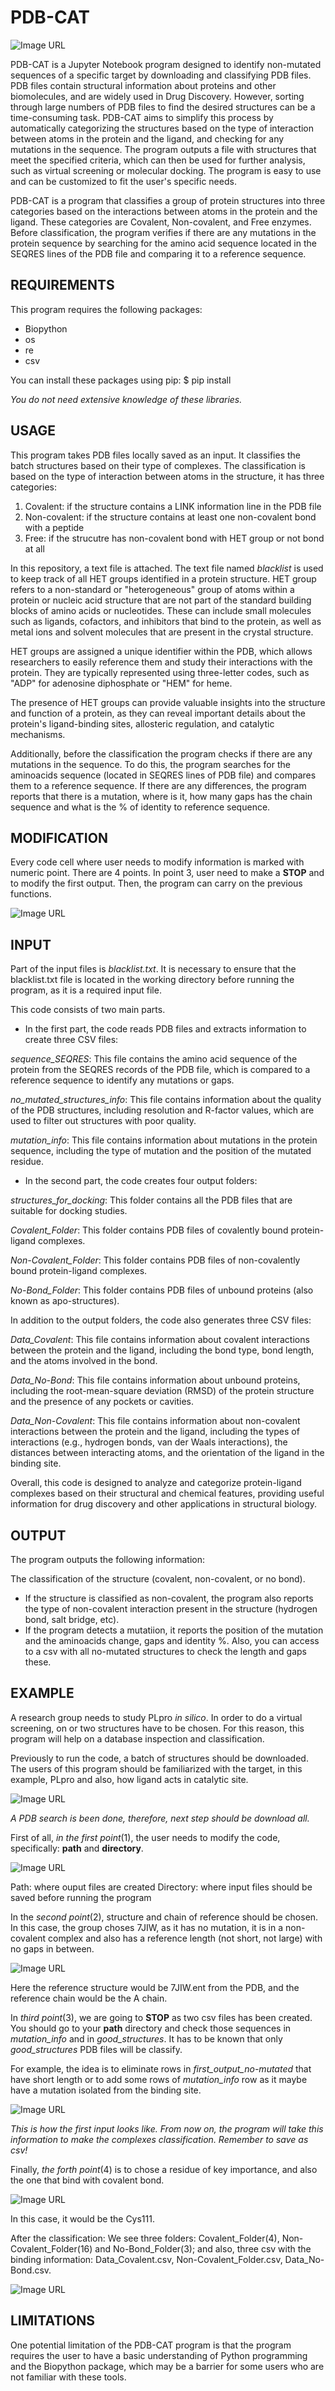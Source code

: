 # PDB-CAT

![Image URL](image_documentation/PDB-CAT.png)

PDB-CAT is a Jupyter Notebook program designed to identify non-mutated sequences of a specific target by downloading and classifying PDB files. PDB files contain structural information about proteins and other biomolecules, and are widely used in Drug Discovery. However, sorting through large numbers of PDB files to find the desired structures can be a time-consuming task. PDB-CAT aims to simplify this process by automatically categorizing the structures based on the type of interaction between atoms in the protein and the ligand, and checking for any mutations in the sequence. The program outputs a file with structures that meet the specified criteria, which can then be used for further analysis, such as virtual screening or molecular docking. The program is easy to use and can be customized to fit the user's specific needs.

PDB-CAT is a program that classifies a group of protein structures into three categories based on the interactions between atoms in the protein and the ligand. These categories are Covalent, Non-covalent, and Free enzymes. Before classification, the program verifies if there are any mutations in the protein sequence by searching for the amino acid sequence located in the SEQRES lines of the PDB file and comparing it to a reference sequence.

## REQUIREMENTS
This program requires the following packages:
- Biopython
- os
- re
- csv

You can install these packages using pip:
    $ pip install <library>

*You do not need extensive knowledge of these libraries.*

## USAGE
This program takes PDB files locally saved as an input. It classifies the batch structures based on their type of complexes. The classification is based on the type of interaction between atoms in the structure, it has three categories:

1. Covalent: if the structure contains a LINK information line in the PDB file
2. Non-covalent: if the structure contains at least one non-covalent bond with a peptide
3. Free: if the strucutre has non-covalent bond with HET group or not bond at all

In this repository, a text file is attached. The text file named *blacklist* is used to keep track of all HET groups identified in a protein structure. HET group refers to a non-standard or "heterogeneous" group of atoms within a protein or nucleic acid structure that are not part of the standard building blocks of amino acids or nucleotides. These can include small molecules such as ligands, cofactors, and inhibitors that bind to the protein, as well as metal ions and solvent molecules that are present in the crystal structure.

HET groups are assigned a unique identifier within the PDB, which allows researchers to easily reference them and study their interactions with the protein. They are typically represented using three-letter codes, such as "ADP" for adenosine diphosphate or "HEM" for heme.

The presence of HET groups can provide valuable insights into the structure and function of a protein, as they can reveal important details about the protein's ligand-binding sites, allosteric regulation, and catalytic mechanisms.

Additionally, before the classification the program checks if there are any mutations in the sequence. To do this, the program searches for the aminoacids sequence (located in SEQRES lines of PDB file) and compares them to a reference sequence. If there are any differences, the program reports that there is a mutation, where is it, how many gaps has the chain sequence and what is the % of identity to reference sequence.

## MODIFICATION

Every code cell where user needs to modify information is marked with numeric point. There are 4 points. In point 3, user need to make a  **STOP** and to modify the first output. Then, the program can carry on the previous functions.

![Image URL](image_documentation/stop_point.png)

## INPUT

Part of the input files is *blacklist.txt*. It is necessary to ensure that the blacklist.txt file is located in the working directory before running the program, as it is a required input file.

This code consists of two main parts.

- In the first part, the code reads PDB files and extracts information to create three CSV files:

*sequence_SEQRES*: This file contains the amino acid sequence of the protein from the SEQRES records of the PDB file, which is compared to a reference sequence to identify any mutations or gaps.

*no_mutated_structures_info*: This file contains information about the quality of the PDB structures, including resolution and R-factor values, which are used to filter out structures with poor quality.

*mutation_info*: This file contains information about mutations in the protein sequence, including the type of mutation and the position of the mutated residue.

- In the second part, the code creates four output folders:

*structures_for_docking*: This folder contains all the PDB files that are suitable for docking studies.

*Covalent_Folder*: This folder contains PDB files of covalently bound protein-ligand complexes.

*Non-Covalent_Folder*: This folder contains PDB files of non-covalently bound protein-ligand complexes.

*No-Bond_Folder*: This folder contains PDB files of unbound proteins (also known as apo-structures).

In addition to the output folders, the code also generates three CSV files:

*Data_Covalent*: This file contains information about covalent interactions between the protein and the ligand, including the bond type, bond length, and the atoms involved in the bond.

*Data_No-Bond*: This file contains information about unbound proteins, including the root-mean-square deviation (RMSD) of the protein structure and the presence of any pockets or cavities.

*Data_Non-Covalent*: This file contains information about non-covalent interactions between the protein and the ligand, including the types of interactions (e.g., hydrogen bonds, van der Waals interactions), the distances between interacting atoms, and the orientation of the ligand in the binding site.

Overall, this code is designed to analyze and categorize protein-ligand complexes based on their structural and chemical features, providing useful information for drug discovery and other applications in structural biology.

## OUTPUT
The program outputs the following information:

The classification of the structure (covalent, non-covalent, or no bond).
- If the structure is classified as non-covalent, the program also reports the type of non-covalent interaction present in the structure (hydrogen bond, salt bridge, etc). 
- If the program detects a mutatiion, it reports the position of the mutation and the aminoacids change, gaps and identity %. Also, you can access to a csv with all no-mutated structures to check the length and gaps these.

## EXAMPLE
A research group needs to study PLpro *in silico*. In order to do a virtual screening, on or two structures have to be chosen. For this reason, this program will help on a database inspection and classification. 

Previously to run the code, a batch of structures should be downloaded. The users of this program should be familiarized with the target, in this example, PLpro and also, how ligand acts in catalytic site. 

![Image URL](image_documentation/PDB_webpage.png)

*A PDB search is been done, therefore, next step should be *download all*.*

First of all, *in the first point*(1), the user needs to modify the code, specifically: **path** and **directory**. 

![Image URL](image_documentation/point_1.png)

Path: where ouput files are created
Directory: where input files should be saved before running the program

In the *second point*(2), structure and chain of reference should be chosen. In this case, the group choses 7JIW, as it has no mutation, it is in a non-covalent complex and also has a reference length (not short, not large) with no gaps in between.

![Image URL](image_documentation/point_2.png)

Here the reference structure would be 7JIW.ent from the PDB, and the reference chain would be the A chain.

In *third point*(3), we are going to **STOP** as two csv files has been created. You should go to your **path** directory and check those sequences in *mutation_info* and in *good_structures*. It has to be known that only *good_structures* PDB files will be classify.

For example, the idea is to eliminate rows in *first_output_no-mutated* that have short length or to add some rows of *mutation_info* row as it maybe have a mutation isolated from the binding site.

![Image URL](image_documentation/example_modify_first_input.png)

*This is how the first input looks like. From now on, the program will take this information to make the complexes classification. Remember to save as csv!*

Finally, *the forth point*(4) is to chose a residue of key importance, and also the one that bind with covalent bond. 

![Image URL](image_documentation/point_4.png)

In this case, it would be the Cys111. 

After the classification:
We see three folders: Covalent_Folder(4), Non-Covalent_Folder(16) and No-Bond_Folder(3); and also, three csv with the binding information: Data_Covalent.csv, Non-Covalent_Folder.csv, Data_No-Bond.csv.

![Image URL](image_documentation/output.png)

## LIMITATIONS

One potential limitation of the PDB-CAT program is that the program requires the user to have a basic understanding of Python programming and the Biopython package, which may be a barrier for some users who are not familiar with these tools.